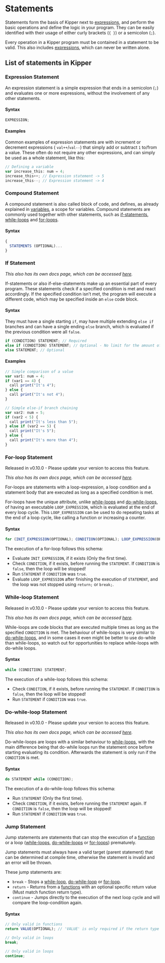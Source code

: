 # Statements

Statements form the basis of Kipper next to [expressions](./expressions.html), and perform the basic operations and
define the logic in your program. They can be easily identified with their usage of either curly brackets (`{ }`) or a
semicolon (`;`).

Every operation in a Kipper program must be contained in a statement to be valid. This also includes
[expressions](./expressions.html), which can never be written alone.

## List of statements in Kipper

### Expression Statement

An expression statement is a simple expression that ends in a semicolon (`;`) and evaluates one or more expressions,
without the involvement of any other statements.

#### Syntax

```ts
EXPRESSION;
```

#### Examples

Common examples of expression statements are with increment or decrement expressions ( `val++`/`val--`) that simply add
or subtract `1` to/from a value. These often do not require any other expressions, and can simply be used as a whole
statement, like this:

```ts
// Defining a variable
var increase_this: num = 4;
increase_this++; // Expression statement -> 5
increase_this--; // Expression statement -> 4
```

### Compound Statement

A compound statement is also called block of code, and defines, as already explained in [variables](./variables.html),
a scope for variables. Compound statements are commonly used together with other statements, such as
[if-statements](./if-statement.html), [while-loops](./while-loop.html) and [for-loops](./for-loop.html).

#### Syntax

```ts
{
  STATEMENTS (OPTIONAL)...
}
```

### If Statement

_This also has its own docs page, which can be accessed [here](./if-statement.html)._

If-statements or also if-else-statements make up an essential part of every program. These statements check if a
specified condition is met and react accordingly. If the specified condition isn’t met, the program will execute a
different code, which may be specified inside an `else` code block.

#### Syntax

They must have a single starting `if`, may have multiple extending `else if` branches and can have a single ending `else` branch, which is evaluated if the previous condition were all `false`.

```ts
if (CONDITION) STATEMENT; // Required
else if (CONDITION) STATEMENT; // Optional - No limit for the amount of 'else if' branches
else STATEMENT; // Optional
```

#### Examples

```ts
// Simple comparison of a value
var var1: num = 4;
if (var1 == 4) {
  call print("It's 4");
} else {
  call print("It's not 4");
}

// Simple else-if branch chaining
var var2: num = 5;
if (var2 < 5) {
  call print("It's less than 5");
} else if (var2 == 5) {
  call print("It's 5");
} else {
  call print("It's more than 4");
}
```

### For-loop Statement

<p class="important">
  Released in v0.10.0 - Please update your version to access this feature.
</p>

_This also has its own docs page, which can be accessed [here](./for-loop.html)._

For-loops are statements with a loop-expression, a loop condition and a statement body that are executed as long as a
specified condition is met.

For-loops have the unique attribute, unlike [while-loops](./while-loop.html) and [do-while-loops](./do-while-loop.html),
of having an executable `LOOP_EXPRESSION`, which is evaluated at the end of every loop cycle. This `LOOP_EXPRESSION` can
be used to do repeating tasks at the end of a loop cycle, like calling a function or increasing a counter.

#### Syntax

```ts
for (INIT_EXPRESSION(OPTIONAL); CONDITION(OPTIONAL); LOOP_EXPRESSION(OPTIONAL)) STATEMENT;
```

The execution of a for-loop follows this schema:

- Evaluate `INIT_EXPRESSION`, if it exists (Only the first time).
- Check `CONDITION`, if it exists, before running the `STATEMENT`. If `CONDITION` is `false`, then the loop will be stopped!
- Run `STATEMENT` if `CONDITION` was `true`.
- Evaluate `LOOP_EXPRESSION` after finishing the execution of `STATEMENT`, and the loop was not stopped using `return;` or `break;`.

### While-loop Statement

<p class="important">
  Released in v0.10.0 - Please update your version to access this feature.
</p>

_This also has its own docs page, which can be accessed [here](./while-loop.html)._

While-loops are code blocks that are executed multiple times as long as the specified `CONDITION` is met. The behaviour
of while-loops is very similar to [do-while-loops](./do-while-loop.html), and in some cases it even might be better to
use do-while than while-loops, so watch out for opportunities to replace while-loops with do-while loops.

#### Syntax

```ts
while (CONDITION) STATEMENT;
```

The execution of a while-loop follows this schema:

- Check `CONDITION`, if it exists, before running the `STATEMENT`. If `CONDITION` is `false`, then the loop will be stopped!
- Run `STATEMENT` if `CONDITION` was `true`.

### Do-while-loop Statement

<p class="important">
  Released in v0.10.0 - Please update your version to access this feature.
</p>

_This also has its own docs page, which can be accessed [here](./do-while-loop.html)._

Do-while-loops are loops with a similar behaviour to [while-loops](./while-loop.html), with the main difference being
that do-while loops run the statement once before starting evaluating its condition. Afterwards the
statement is only run if the `CONDITION` is met.

#### Syntax

```ts
do STATEMENT while (CONDITION);
```

The execution of a do-while-loop follows this schema:

- Run `STATEMENT` (Only the first time).
- Check `CONDITION`, if it exists, before running the `STATEMENT` again. If `CONDITION` is `false`, then the loop will
  be stopped!
- Run `STATEMENT` if `CONDITION` was `true`.

### Jump Statement

Jump statements are statements that can stop the execution of a [function](./functions.html) or a loop
([while-loops](./while-loop.html), [do-while-loops](./do-while-loop.html) or [for-loops](./for-loop.html))
prematurely.

Jump statements must always have a valid target (parent statement) that can be determined at compile time, otherwise
the statement is invalid and an error will be thrown.

These jump statements are:

- `break` \- Stops a [while-loop](./while-loop.html), [do-while-loop](./do-while-loop.html) or [for-loop](./for-loop.html).
- `return` \- Returns from a [functions](./functions.html) with an optional specific return value (Must match function return type).
- `continue` \- Jumps directly to the execution of the next loop cycle and will compare the loop-condition again.

#### Syntax

```ts
// Only valid in functions
return VALUE(OPTIONAL); // 'VALUE' is only required if the return type of the function is not 'void'

// Only valid in loops
break;

// Only valid in loops
continue;
```
